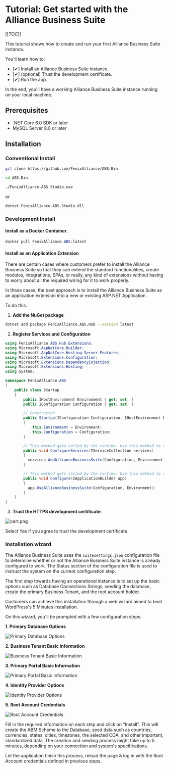 # Tutorial: Get started with the Alliance Business Suite

[[_TOC_]]


This tutorial shows how to create and run your first Alliance Business Suite instance.

You'll learn how to:

- [✔] Install an Alliance Business Suite instance.
- [✔] (optional) Trust the development certificate.
- [✔] Run the app.

In the end, you'll have a working Alliance Business Suite instance running on your local machine.

## Prerequisites

- .NET Core 6.0 SDK or later
- MySQL Server 8.0 or later

## Installation



### Conventional Install

``` sh
git clone https://github.com/FenixAlliance/ABS.Bin
```
``` sh
cd ABS.Bin
```
```sh
./FenixAlliance.ABS.Studio.exe
```
or
```sh
dotnet FenixAlliance.ABS.Studio.dll
```

### Development Install


#### Install as a Docker Container.

```powershell
docker pull FenixAlliance.ABS:latest
```

#### Install as an Application Extension

There are certain cases where customers prefer to install the Alliance Business Suite so that they can extend the standard functionalities, create modules, integrations, SPAs, or really, any kind of extensions without having to worry about all the required wiring for it to work properly.


In these cases, the best approach is to install the Alliance Business Suite as an application extension into a new or existing ASP.NET Application.

To do this:

1. **Add the NuGet package**

```sh
dotnet add package FenixAlliance.ABS.Hub --version latest
```

2. **Register Services and Configuration**

```cs
using FenixAlliance.ABS.Hub.Extensions;
using Microsoft.AspNetCore.Builder;
using Microsoft.AspNetCore.Hosting.Server.Features;
using Microsoft.Extensions.Configuration;
using Microsoft.Extensions.DependencyInjection;
using Microsoft.Extensions.Hosting;
using System;

namespace FenixAlliance.ABS
{
    public class Startup
    {
        public IHostEnvironment Environment { get; set; }
        public IConfiguration Configuration { get; set; }

        // Constructor
        public Startup(IConfiguration Configuration, IHostEnvironment Environment)
        {
            this.Environment = Environment;
            this.Configuration = Configuration;
        }

        // This method gets called by the runtime. Use this method to add services to the container.
        public void ConfigureServices(IServiceCollection services)
        {
          services.AddAllianceBusinessSuite(Configuration, Environment);
        }

        // This method gets called by the runtime. Use this method to configure the HTTP request pipeline.
        public void Configure(IApplicationBuilder app)
        {
          app.UseAllianceBusinessSuite(Configuration, Environment);
        }
    }
}
```

3. **Trust the HTTPS development certificate**:

![cert.png](/.attachments/cert-55b026f6-2aae-45a7-837b-491015fb5dca.png)

Select Yes if you agree to trust the development certificate.

### Installation wizard
The Alliance Business Suite uses the `suitesettings.json` configuration file to determine whether or not the Alliance Business Suite instance is already configured to work. The Status section of the configuration file is used to instruct the system on the current configuration step.

The first step towards having an operational instance is to set up the basic options such as Database Connections Strings, seeding the database, create the primary Business Tenant, and the root account holder.

Customers can achieve this installation through a web wizard aimed to beat WordPress's 5 Minutes installation.


On this wizard, you'll be prompted with a few configuration steps:

**1. Primary Database Options**

![Primary Database Options](/.attachments/image-1225dbea-223d-42dd-ac65-cd6cd3c6305a.png)

**2. Business Tenant Basic Information**

![Business Tenant Basic Information](/.attachments/image-c187a4ce-806b-43bd-a9f4-78537123f237.png)

**3. Primary Portal Basic Information**

![Primary Portal Basic Information](/.attachments/image-f629e01c-1650-432b-bf92-389c31f8a960.png)

**4. Identity Provider Options**

![Identity Provider Options](/.attachments/image-b29e9ac0-67d6-497d-8e13-75904b9a00c9.png)

**5. Root Account Credentials**

![Root Account Credentials](/.attachments/image-331f6185-4104-4ac6-ac37-d66477a6275b.png)

Fill in the required information on each step and click on "Install". This will create the ABM Scheme to the Database, seed data such as countries, currencies, states, cities, timezones, the selected COA, and other important, standardized data. The creation and seeding process might take up to 5 minutes, depending on your connection and system's specifications.

Let the application finish this process, reload the page & log in with the Root Account credentials defined in previous steps.